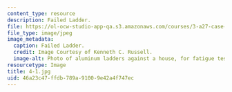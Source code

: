 ```yaml
---
content_type: resource
description: Failed Ladder.
file: https://ol-ocw-studio-app-qa.s3.amazonaws.com/courses/3-a27-case-studies-in-forensic-metallurgy-fall-2007/46a23c47ffdb789a91009e42a4f747ec_4-1.jpg
file_type: image/jpeg
image_metadata:
  caption: Failed Ladder.
  credit: Image Courtesy of Kenneth C. Russell.
  image-alt: Photo of aluminum ladders against a house, for fatigue testing.
resourcetype: Image
title: 4-1.jpg
uid: 46a23c47-ffdb-789a-9100-9e42a4f747ec
---
```

